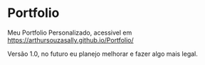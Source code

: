 # Portfolio
Meu Portfolio Personalizado, acessivel em https://arthursouzasally.github.io/Portfolio/

Versão 1.0, no futuro eu planejo melhorar e fazer algo mais legal.
